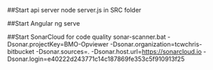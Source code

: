 ##Start api server
node server.js in SRC folder

##Start Angular
ng serve

##Start SonarCloud for code quality
sonar-scanner.bat -Dsonar.projectKey=BMO-Opviewer -Dsonar.organization=tcwchris-bitbucket -Dsonar.sources=. -Dsonar.host.url=https://sonarcloud.io -Dsonar.login=e40222d243771c14c187869fe353c5f910913f25